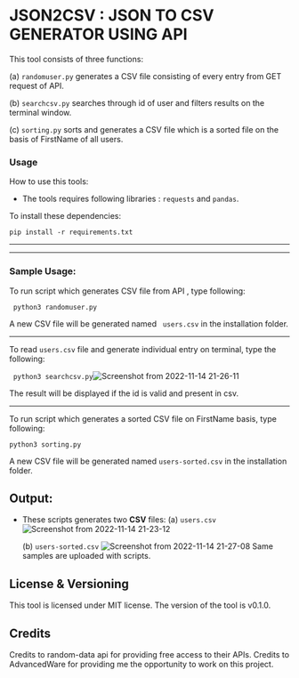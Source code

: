 # JSON2CSV : JSON TO CSV GENERATOR USING API

This tool consists of three functions:

(a) `randomuser.py` generates a CSV file consisting of every entry from GET request of API.

(b) `searchcsv.py` searches through id of user and filters results on the terminal window.

(c) `sorting.py` sorts and generates a CSV file which is a sorted file on the basis of FirstName of all users.

### Usage

How to use this tools:

- The tools requires following libraries : `requests` and `pandas`.

To install these dependencies:

`pip install -r requirements.txt`

<hr>
<hr>

### Sample Usage:

To run script which generates CSV file from API , type following:

` python3 randomuser.py`

A new CSV file will be generated named ` users.csv` in the installation folder.

<hr>

To read `users.csv` file and generate individual entry on terminal, type the following:

` python3 searchcsv.py`![Screenshot from 2022-11-14 21-26-11](https://user-images.githubusercontent.com/85785100/201726987-ac4bc83f-c1b3-4985-b61d-5f505b44b121.png)

The result will be displayed if the id is valid and present in csv.


<hr>
To run script which generates a sorted CSV file on FirstName basis, type following:

`python3 sorting.py`

A new CSV file will be generated named `users-sorted.csv` in the installation folder.


## Output:

- These scripts generates two <b>CSV</b> files:
  (a) `users.csv`
  ![Screenshot from 2022-11-14 21-23-12](https://user-images.githubusercontent.com/85785100/201726684-3ff48add-a52c-467f-acb5-e9a0ab004932.png)
  
  (b) `users-sorted.csv`
  ![Screenshot from 2022-11-14 21-27-08](https://user-images.githubusercontent.com/85785100/201727068-bd84ac4a-a3db-4c81-bfdf-aaa33d6c6cfd.png)
  Same samples are uploaded with scripts.

  

## License & Versioning

This tool is licensed under MIT license. The version of the tool is v0.1.0.

## Credits

Credits to random-data api for providing free access to their APIs.
Credits to AdvancedWare for providing me the opportunity to work on this project.
